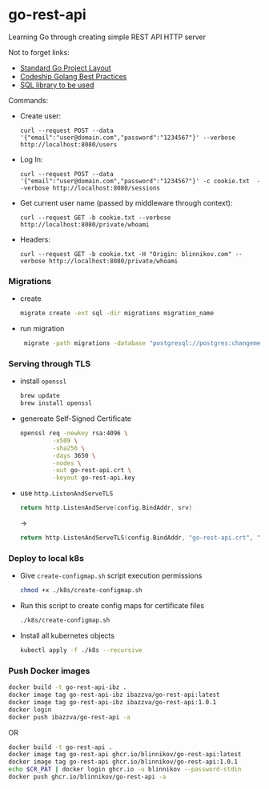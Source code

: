 # go-rest-api
Learning Go through creating simple REST API HTTP server


Not to forget links:
 - [Standard Go Project Layout](https://github.com/golang-standards/project-layout)
 - [Codeship Golang Best Practices](https://github.com/codeship/go-best-practices)
 - [SQL library to be used](http://go-database-sql.org/index.html)

 Commands:
 - Create user:

    `curl --request POST --data '{"email":"user@domain.com","password":"1234567"}' --verbose http://localhost:8080/users`
 - Log In:

    `curl --request POST --data '{"email":"user@domain.com","password":"1234567"}' -c cookie.txt  --verbose http://localhost:8080/sessions`
 - Get current user name (passed by middleware through context):

    `curl --request GET -b cookie.txt --verbose http://localhost:8080/private/whoami`

 - Headers:

   `curl --request GET -b cookie.txt -H "Origin: blinnikov.com" --verbose http://localhost:8080/private/whoami`

### Migrations
- create
   ``` bash
   migrate create -ext sql -dir migrations migration_name  
   ```
- run migration
   ``` bash
    migrate -path migrations -database "postgresql://postgres:changeme@localhost/restapi_test?sslmode=disable" up
   ```

### Serving through TLS
- install `openssl`
   ``` bash
   brew update
   brew install openssl
   ```
- genereate Self-Signed Certificate
   ``` bash
   openssl req -newkey rsa:4096 \
            -x509 \
            -sha256 \
            -days 3650 \
            -nodes \
            -out go-rest-api.crt \
            -keyout go-rest-api.key
   ```
- use `http.ListenAndServeTLS`
   ``` go
   return http.ListenAndServe(config.BindAddr, srv)
   ```
   ->
   ``` go
   return http.ListenAndServeTLS(config.BindAddr, "go-rest-api.crt", "go-rest-api.key", srv)
   ```

### Deploy to local k8s
- Give `create-configmap.sh` script execution permissions
   ``` bash
   chmod +x ./k8s/create-configmap.sh 
   ```
- Run this script to create config maps for certificate files
   ``` bash
   ./k8s/create-configmap.sh
   ```

- Install all kubernetes objects
   ``` bash
   kubectl apply -f ./k8s --recursive
   ```

### Push Docker images
   ```bash
   docker build -t go-rest-api-ibz .
   docker image tag go-rest-api-ibz ibazzva/go-rest-api:latest
   docker image tag go-rest-api-ibz ibazzva/go-rest-api:1.0.1 
   docker login
   docker push ibazzva/go-rest-api -a
   ```
   OR

   ```bash
   docker build -t go-rest-api .
   docker image tag go-rest-api ghcr.io/blinnikov/go-rest-api:latest
   docker image tag go-rest-api ghcr.io/blinnikov/go-rest-api:1.0.1 
   echo $CR_PAT | docker login ghcr.io -u blinnikov --password-stdin
   docker push ghcr.io/blinnikov/go-rest-api -a
   ```